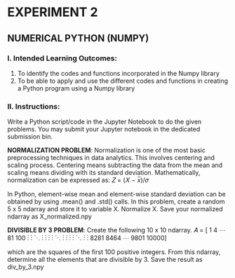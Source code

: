# EXPERIMENT 2
## NUMERICAL PYTHON (NUMPY)

### I. Intended Learning Outcomes:
  1. To identify the codes and functions incorporated in the Numpy library
  2. To be able to apply and use the different codes and functions in creating a Python program using a
    Numpy library

### II. Instructions:
Write a Python script/code in the Jupyter Notebook to do the given problems. You may submit your Jupyter
notebook in the dedicated submission bin.

**NORMALIZATION PROBLEM**: Normalization is one of the most basic preprocessing techniques in
data analytics. This involves centering and scaling process. Centering means subtracting the data from the
mean and scaling means dividing with its standard deviation. Mathematically, normalization can be
expressed as: 𝑍 = (𝑋 − 𝑥̅)/𝜎

In Python, element-wise mean and element-wise standard deviation can be obtained by using .mean() and
.std() calls. In this problem, create a random 5 x 5 ndarray and store it to variable X. Normalize X. Save your normalized
ndarray as X_normalized.npy


**DIVISIBLE BY 3 PROBLEM**: Create the following 10 x 10 ndarray.
𝐴 =
[
1      4  ⋯  81    100
⋮      ⋮   ⋱   ⋮      ⋮
⋮      ⋮   ⋱   ⋮      ⋮
⋮      ⋮   ⋱   ⋮      ⋮
8281 8464 ⋯ 9801 10000]

which are the squares of the first 100 positive integers.
From this ndarray, determine all the elements that are divisible by 3. Save the result as div_by_3.npy

